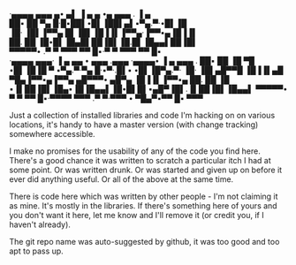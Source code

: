 ·▄▄▄▄  ▄▄▄  ▄• ▄▌ ▐ ▄ ▄ •▄ ▄▄▄ . ▐ ▄                    
██▪ ██ ▀▄ █·█▪██▌•█▌▐██▌▄▌▪▀▄.▀·•█▌▐█                   
▐█· ▐█▌▐▀▀▄ █▌▐█▌▐█▐▐▌▐▀▀▄·▐▀▀▪▄▐█▐▐▌                   
██. ██ ▐█•█▌▐█▄█▌██▐█▌▐█.█▌▐█▄▄▌██▐█▌                   
▀▀▀▀▀• .▀  ▀ ▀▀▀ ▀▀ █▪·▀  ▀ ▀▀▀ ▀▀ █▪                   
·▄▄▄▄   ▄▄▄·  ▐ ▄  ▄▄ • ▄▄▄ .▄▄▄  ·▄▄▄▄•       ▐ ▄ ▄▄▄ .
██▪ ██ ▐█ ▀█ •█▌▐█▐█ ▀ ▪▀▄.▀·▀▄ █·▪▀·.█▌▪     •█▌▐█▀▄.▀·
▐█· ▐█▌▄█▀▀█ ▐█▐▐▌▄█ ▀█▄▐▀▀▪▄▐▀▀▄ ▄█▀▀▀• ▄█▀▄ ▐█▐▐▌▐▀▀▪▄
██. ██ ▐█ ▪▐▌██▐█▌▐█▄▪▐█▐█▄▄▌▐█•█▌█▌▪▄█▀▐█▌.▐▌██▐█▌▐█▄▄▌
▀▀▀▀▀•  ▀  ▀ ▀▀ █▪·▀▀▀▀  ▀▀▀ .▀  ▀·▀▀▀ • ▀█▄▀▪▀▀ █▪ ▀▀▀ 



Just a collection of installed libraries and code I'm hacking on on various locations, it's handy to have a master version (with change tracking) somewhere accessible. 

I make no promises for the usability of any of the code you find here. There's a good chance it was written to scratch a particular itch I had at some point. Or was written drunk. Or was started and given up on before it ever did anything useful. Or all of the above at the same time.

There is code here which was written by other people - I'm not claiming it as mine. It's mostly in the libraries. If there's something here of yours and you don't want it here, let me know and I'll remove it (or credit you, if I haven't already).

The git repo name was auto-suggested by github, it was too good and too apt to pass up.
